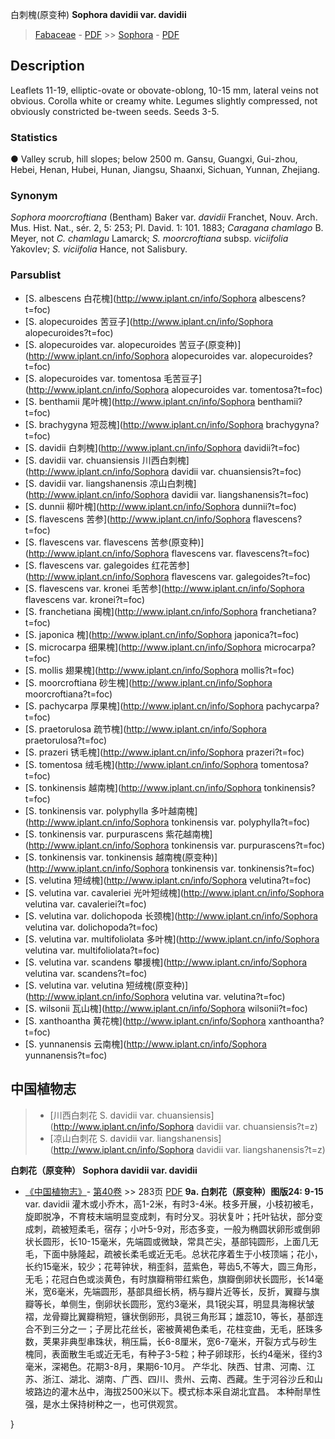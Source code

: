白刺槐(原变种) **Sophora davidii var. davidii**

> [Fabaceae](http://www.iplant.cn/info/Fabaceae?t=foc) - [PDF](http://www.iplant.cn/foc/pdf/Fabaceae.pdf) >> [Sophora](http://www.iplant.cn/info/Sophora?t=foc) - [PDF](http://www.iplant.cn/foc/pdf/Sophora.pdf)
## Description

Leaflets 11-19, elliptic-ovate or obovate-oblong, 10-15 mm, lateral veins not obvious. Corolla white or creamy white. Legumes slightly compressed, not obviously constricted be-tween seeds. Seeds 3-5.

### Statistics
● Valley scrub, hill slopes; below 2500 m. Gansu, Guangxi, Gui-zhou, Hebei, Henan, Hubei, Hunan, Jiangsu, Shaanxi, Sichuan, Yunnan, Zhejiang.

### Synonym
*Sophora moorcroftiana* (Bentham) Baker var. *davidii* Franchet, Nouv. Arch. Mus. Hist. Nat., sér. 2, 5: 253; Pl. David. 1: 101. 1883; *Caragana chamlago* B. Meyer, not *C. chamlagu* Lamarck; *S. moorcroftiana* subsp. *viciifolia* Yakovlev; *S. viciifolia* Hance, not Salisbury.


### Parsublist

* [S.  albescens  白花槐](http://www.iplant.cn/info/Sophora albescens?t=foc)
* [S.  alopecuroides  苦豆子](http://www.iplant.cn/info/Sophora alopecuroides?t=foc)
* [S.  alopecuroides var. alopecuroides  苦豆子(原变种)](http://www.iplant.cn/info/Sophora alopecuroides var. alopecuroides?t=foc)
* [S.  alopecuroides var. tomentosa  毛苦豆子](http://www.iplant.cn/info/Sophora alopecuroides var. tomentosa?t=foc)
* [S.  benthamii  尾叶槐](http://www.iplant.cn/info/Sophora benthamii?t=foc)
* [S.  brachygyna  短蕊槐](http://www.iplant.cn/info/Sophora brachygyna?t=foc)
* [S.  davidii  白刺槐](http://www.iplant.cn/info/Sophora davidii?t=foc)
* [S.  davidii var. chuansiensis  川西白刺槐](http://www.iplant.cn/info/Sophora davidii var. chuansiensis?t=foc)
* [S.  davidii var. liangshanensis  凉山白刺槐](http://www.iplant.cn/info/Sophora davidii var. liangshanensis?t=foc)
* [S.  dunnii  柳叶槐](http://www.iplant.cn/info/Sophora dunnii?t=foc)
* [S.  flavescens  苦参](http://www.iplant.cn/info/Sophora flavescens?t=foc)
* [S.  flavescens var. flavescens  苦参(原变种)](http://www.iplant.cn/info/Sophora flavescens var. flavescens?t=foc)
* [S.  flavescens var. galegoides  红花苦参](http://www.iplant.cn/info/Sophora flavescens var. galegoides?t=foc)
* [S.  flavescens var. kronei  毛苦参](http://www.iplant.cn/info/Sophora flavescens var. kronei?t=foc)
* [S.  franchetiana  闽槐](http://www.iplant.cn/info/Sophora franchetiana?t=foc)
* [S.  japonica  槐](http://www.iplant.cn/info/Sophora japonica?t=foc)
* [S.  microcarpa  细果槐](http://www.iplant.cn/info/Sophora microcarpa?t=foc)
* [S.  mollis  翅果槐](http://www.iplant.cn/info/Sophora mollis?t=foc)
* [S.  moorcroftiana  砂生槐](http://www.iplant.cn/info/Sophora moorcroftiana?t=foc)
* [S.  pachycarpa  厚果槐](http://www.iplant.cn/info/Sophora pachycarpa?t=foc)
* [S.  praetorulosa  疏节槐](http://www.iplant.cn/info/Sophora praetorulosa?t=foc)
* [S.  prazeri  锈毛槐](http://www.iplant.cn/info/Sophora prazeri?t=foc)
* [S.  tomentosa  绒毛槐](http://www.iplant.cn/info/Sophora tomentosa?t=foc)
* [S.  tonkinensis  越南槐](http://www.iplant.cn/info/Sophora tonkinensis?t=foc)
* [S.  tonkinensis var. polyphylla  多叶越南槐](http://www.iplant.cn/info/Sophora tonkinensis var. polyphylla?t=foc)
* [S.  tonkinensis var. purpurascens  紫花越南槐](http://www.iplant.cn/info/Sophora tonkinensis var. purpurascens?t=foc)
* [S.  tonkinensis var. tonkinensis  越南槐(原变种)](http://www.iplant.cn/info/Sophora tonkinensis var. tonkinensis?t=foc)
* [S.  velutina  短绒槐](http://www.iplant.cn/info/Sophora velutina?t=foc)
* [S.  velutina var. cavaleriei  光叶短绒槐](http://www.iplant.cn/info/Sophora velutina var. cavaleriei?t=foc)
* [S.  velutina var. dolichopoda  长颈槐](http://www.iplant.cn/info/Sophora velutina var. dolichopoda?t=foc)
* [S.  velutina var. multifoliolata  多叶槐](http://www.iplant.cn/info/Sophora velutina var. multifoliolata?t=foc)
* [S.  velutina var. scandens  攀援槐](http://www.iplant.cn/info/Sophora velutina var. scandens?t=foc)
* [S.  velutina var. velutina  短绒槐(原变种)](http://www.iplant.cn/info/Sophora velutina var. velutina?t=foc)
* [S.  wilsonii  瓦山槐](http://www.iplant.cn/info/Sophora wilsonii?t=foc)
* [S.  xanthoantha  黄花槐](http://www.iplant.cn/info/Sophora xanthoantha?t=foc)
* [S.  yunnanensis  云南槐](http://www.iplant.cn/info/Sophora yunnanensis?t=foc)


## 中国植物志

> * [川西白刺花  S.  davidii var. chuansiensis](http://www.iplant.cn/info/Sophora davidii var. chuansiensis?t=z)
> * [凉山白刺花  S.  davidii var. liangshanensis](http://www.iplant.cn/info/Sophora davidii var. liangshanensis?t=z)

**白刺花（原变种） Sophora davidii var. davidii**

* [《中国植物志》](http://www.iplant.cn/frps)- [第40卷](http://www.iplant.cn/frps/vol/40) >> 283页 [PDF](http://www.iplant.cn/frps/pdf/40/283.pdf)
**9a. 白刺花（原变种）图版24: 9-15**
var. davidii
灌木或小乔木，高1-2米，有时3-4米。枝多开展，小枝初被毛，旋即脱净，不育枝末端明显变成刺，有时分叉。羽状复叶；托叶钻状，部分变成刺，疏被短柔毛，宿存；小叶5-9对，形态多变，一般为椭圆状卵形或倒卵状长圆形，长10-15毫米，先端圆或微缺，常具芒尖，基部钝圆形，上面几无毛，下面中脉隆起，疏被长柔毛或近无毛。总状花序着生于小枝顶端；花小，长约15毫米，较少；花萼钟状，稍歪斜，蓝紫色，萼齿5,不等大，圆三角形，无毛；花冠白色或淡黄色，有时旗瓣稍带红紫色，旗瓣倒卵状长圆形，长14毫米，宽6毫米，先端圆形，基部具细长柄，柄与瓣片近等长，反折，翼瓣与旗瓣等长，单侧生，倒卵状长圆形，宽约3毫米，具1锐尖耳，明显具海棉状皱褶，龙骨瓣比翼瓣稍短，镰状倒卵形，具锐三角形耳；雄蕊10，等长，基部连合不到三分之一；子房比花丝长，密被黄褐色柔毛，花柱变曲，无毛，胚珠多数，荚果非典型串珠状，稍压扁，长6-8厘米，宽6-7毫米，开裂方式与砂生槐同，表面散生毛或近无毛，有种子3-5粒；种子卵球形，长约4毫米，径约3毫米，深褐色。花期3-8月，果期6-10月。
产华北、陕西、甘肃、河南、江苏、浙江、湖北、湖南、广西、四川、贵州、云南、西藏。生于河谷沙丘和山坡路边的灌木丛中，海拔2500米以下。模式标本采自湖北宜昌。
本种耐旱性强，是水土保持树种之一，也可供观赏。

}